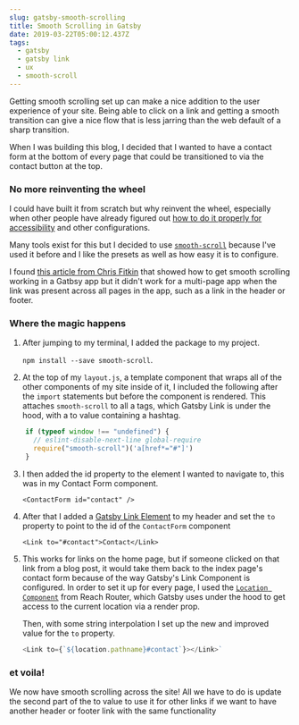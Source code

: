 ```yaml
---
slug: gatsby-smooth-scrolling
title: Smooth Scrolling in Gatsby
date: 2019-03-22T05:00:12.437Z
tags:
  - gatsby
  - gatsby link
  - ux
  - smooth-scroll
---
```

Getting smooth scrolling set up can make a nice addition to the user experience of your site. Being able to click on a link and getting a smooth transition can give a nice flow that is less jarring than the web default of a sharp transition.

When I was building this blog, I decided that I wanted to have a contact form at the bottom of every page that could be transitioned to via the contact button at the top.

### No more reinventing the wheel

I could have built it from scratch but why reinvent the wheel, especially when other people have already figured out [how to do it properly for accessibility](https://css-tricks.com/smooth-scrolling-accessibility/) and other configurations.

Many tools exist for this but I decided to use [`smooth-scroll`](https://www.npmjs.com/package/smooth-scroll) because I've used it before and I like the presets as well as how easy it is to configure.

I found [this article from Chris Fitkin](https://medium.com/@chrisfitkin/how-to-smooth-scroll-links-in-gatsby-3dc445299558) that showed how to get smooth scrolling working in a Gatbsy app but it didn't work for a multi-page app when the link was present across all pages in the app, such as a link in the header or footer.

### Where the magic happens

1. After jumping to my terminal, I added the package to my project.

   `npm install --save smooth-scroll`.

2. At the top of my `layout.js`, a template component that wraps all of the other components of my site inside of it, I included the following after the `import` statements but before the component is rendered. This attaches `smooth-scroll` to all a tags, which Gatsby Link is under the hood, with a to value containing a hashtag.

```js
    if (typeof window !== "undefined") {
      // eslint-disable-next-line global-require
      require("smooth-scroll")('a[href*="#"]')
    }
```

3. I then added the id property to the element I wanted to navigate to, this was in my Contact Form component.

   `<ContactForm id="contact" />`

4. After that I added a [Gatsby Link Element](https://www.gatsbyjs.org/docs/gatsby-link/) to my header and set the `to` property to point to the id of the `ContactForm` component

   `<Link to="#contact">Contact</Link>`

5. This works for links on the home page, but if someone clicked on that link from a blog post, it would take them back to the index page's contact form because of the way Gatsby's Link Component is configured. In order to set it up for every page, I used the [`Location Component`](https://reach.tech/router/api/Location) from Reach Router, which Gatsby uses under the hood to get access to the current location via a render prop. 

   Then, with some string interpolation I set up the new and improved value for the `to` property.
   
   ```javascript
   <Link to={`${location.pathname}#contact`}></Link>`
   ```

### et voila!
We now have smooth scrolling across the site! All we have to do is update the second part of the to value to use it for other links if we want to have another header or footer link with the same functionality
